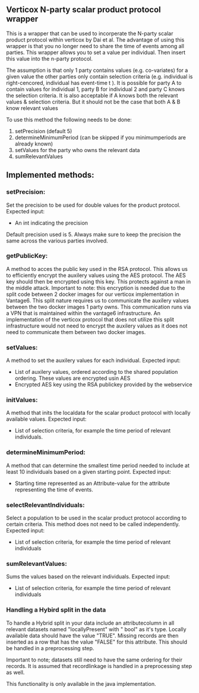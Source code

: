 ## Verticox N-party scalar product protocol wrapper

This is a wrapper that can be used to incorperate the N-party scalar product protocol within verticox by Dai et al. The
advantage of using this wrapper is that you no longer need to share the time of events among all parties. This wrapper
allows you to set a value per individual. Then insert this value into the n-party protocol.

The assumption is that only 1 party contains values (e.g. co-variates) for a given value the other parties only contain
selection criteria (e.g. individual is right-cencored, individual has event-time t ). It is possible for party A to
contain values for individual 1, party B for individual 2 and party C knows the selection criteria. It is also
acceptable if A knows both the relevant values & selection criteria. But it should not be the case that both A & B know
relevant values

To use this method the following needs to be done:

1) setPrecision (default 5)
2) determineMinimumPeriod (can be skipped if you minimumperiods are already known)
3) setValues for the party who owns the relevant data
4) sumRelevantValues

## Implemented methods:

### setPrecision:

Set the precision to be used for double values for the product protocol. Expected input:

- An int indicating the precision

Default precision used is 5. Always make sure to keep the precision the same across the various parties involved.

### getPublicKey:

A method to acces the public key used in the RSA protocol. This allows us to efficiently encrypt the auxilery values
using the AES protocol. The AES key should then be encrypted using this key. This protects against a man in the middle
attack. Important to note: this encryption is needed due to the split code between 2 docker images for our verticox
implementation in Vantage6. This split nature requires us to communicate the auxilery values between the two docker
images 1 party owns. This communication runs via a VPN that is maintained within the vantage6 infrastructure. An
implementation of the verticox protocol that does not utilize this split infrastructure would not need to encrypt the
auxilery values as it does not need to communicate them between two docker images.

### setValues:

A method to set the auxilery values for each individual. Expected input:

- List of auxilery values, ordered according to the shared population ordering. These values are encrypted usin AES
- Encrypted AES key using the RSA publickey provided by the webservice

### initValues:

A method that inits the localdata for the scalar product protocol with locally available values. Expected input:

- List of selection criteria, for example the time period of relevant individuals.

### determineMinimumPeriod:

A method that can determine the smallest time period needed to include at least 10 individuals based on a given starting
point. Expected input:

- Starting time represented as an Attribute-value for the attribute representing the time of events.

### selectRelevantIndividuals:

Select a population to be used in the scalar product protocol according to certain criteria. This method does not need
to be called independently. Expected input:

- List of selection criteria, for example the time period of relevant individuals

### sumRelevantValues:

Sums the values based on the relevant individuals. Expected input:

- List of selection criteria, for example the time period of relevant individuals

### Handling a Hybird split in the data

To handle a Hybrid split in your data include an attributecolumn in all relevant datasets named "locallyPresent" with "
bool" as it's type. Locally available data should have the value "TRUE". Missing records are then inserted as a row that
has the value "FALSE" for this attribute. This should be handled in a preprocessing step.

Important to note; datasets still need to have the same ordering for their records. It is assumed that recordlinkage is
handled in a preprocessing step as well.

This functionality is only available in the java implementation.